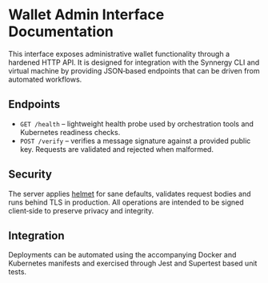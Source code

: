 # Wallet Admin Interface Documentation

This interface exposes administrative wallet functionality through a hardened
HTTP API. It is designed for integration with the Synnergy CLI and virtual
machine by providing JSON‑based endpoints that can be driven from automated
workflows.

## Endpoints

- `GET /health` – lightweight health probe used by orchestration tools and
  Kubernetes readiness checks.
- `POST /verify` – verifies a message signature against a provided public key.
  Requests are validated and rejected when malformed.

## Security

The server applies [helmet](https://github.com/helmetjs/helmet) for sane
defaults, validates request bodies and runs behind TLS in production. All
operations are intended to be signed client‑side to preserve privacy and
integrity.

## Integration

Deployments can be automated using the accompanying Docker and Kubernetes
manifests and exercised through Jest and Supertest based unit tests.
